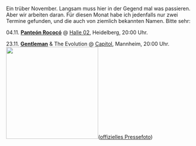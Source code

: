 <html><body><p>Ein trüber November. Langsam muss hier in der Gegend mal was passieren. Aber wir arbeiten daran. Für diesen Monat habe ich jedenfalls nur zwei Termine gefunden, und die auch von ziemlich bekannten Namen. Bitte sehr:

04.11. <a href="www.panteonrococo.com/"><strong>Panteón Rococó</strong></a> @ <a href="http://www.halle02.de/">Halle 02</a>, Heidelberg, 20:00 Uhr.

23.11. <a href="http://www.gentleman-music.com/"><strong>Gentleman</strong></a> &amp; The Evolution @ <a href="http://www.capitol-mannheim.de/">Capitol</a>, Mannheim, 20:00 Uhr.
<img alt="" src="http://www.gentleman-music.com/typo3temp/pics/f44e16ae5c.jpg" class="aligncenter" width="250">(<a href="http://www.gentleman-music.com/media/pics/index.html">offizielles Pressefoto</a>)</p></body></html>